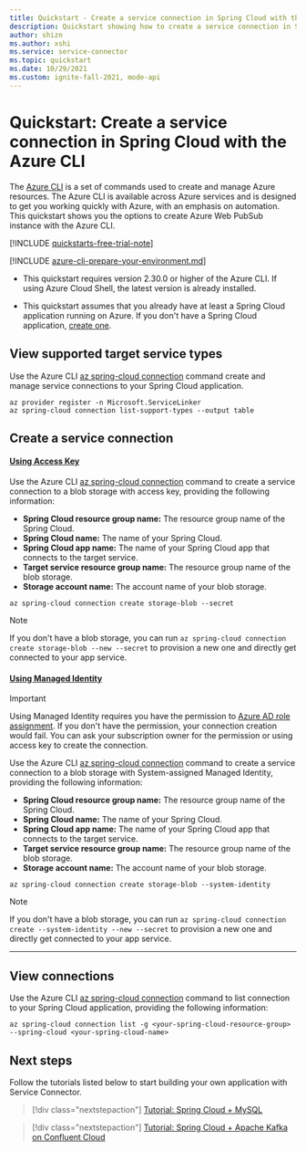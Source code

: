 ```yaml
---
title: Quickstart - Create a service connection in Spring Cloud with the Azure CLI
description: Quickstart showing how to create a service connection in Spring Cloud with the Azure CLI
author: shizn
ms.author: xshi
ms.service: service-connector
ms.topic: quickstart
ms.date: 10/29/2021
ms.custom: ignite-fall-2021, mode-api
---
```


# Quickstart: Create a service connection in Spring Cloud with the Azure CLI

The [Azure CLI](/cli/azure) is a set of commands used to create and manage Azure resources. The Azure CLI is available across Azure services and is designed to get you working quickly with Azure, with an emphasis on automation. This quickstart shows you the options to create Azure Web PubSub instance with the Azure CLI.

[!INCLUDE [quickstarts-free-trial-note](../../includes/quickstarts-free-trial-note.md)]

[!INCLUDE [azure-cli-prepare-your-environment.md](../../includes/azure-cli-prepare-your-environment.md)]

- This quickstart requires version 2.30.0 or higher of the Azure CLI. If using Azure Cloud Shell, the latest version is already installed.

- This quickstart assumes that you already have at least a Spring Cloud application running on Azure. If you don't have a Spring Cloud application, [create one](../spring-cloud/quickstart.md).


## View supported target service types

Use the Azure CLI [az spring-cloud connection]() command create and manage service connections to your Spring Cloud application. 

```azurecli-interactive
az provider register -n Microsoft.ServiceLinker
az spring-cloud connection list-support-types --output table
```

## Create a service connection

#### [Using Access Key](#tab/Using-access-key)

Use the Azure CLI [az spring-cloud connection]() command to create a service connection to a blob storage with access key, providing the following information:

- **Spring Cloud resource group name:** The resource group name of the Spring Cloud.
- **Spring Cloud name:** The name of your Spring Cloud.
- **Spring Cloud app name:** The name of your Spring Cloud app that connects to the target service.
- **Target service resource group name:** The resource group name of the blob storage.
- **Storage account name:** The account name of your blob storage.

```azurecli-interactive
az spring-cloud connection create storage-blob --secret
```

> [!NOTE]
> If you don't have a blob storage, you can run `az spring-cloud connection create storage-blob --new --secret` to provision a new one and directly get connected to your app service.

#### [Using Managed Identity](#tab/Using-Managed-Identity)

> [!IMPORTANT]
> Using Managed Identity requires you have the permission to [Azure AD role assignment](../active-directory/managed-identities-azure-resources/howto-assign-access-portal.md). If you don't have the permission, your connection creation would fail. You can ask your subscription owner for the permission or using access key to create the connection.

Use the Azure CLI [az spring-cloud connection]() command to create a service connection to a blob storage with System-assigned Managed Identity, providing the following information:

- **Spring Cloud resource group name:** The resource group name of the Spring Cloud.
- **Spring Cloud name:** The name of your Spring Cloud.
- **Spring Cloud app name:** The name of your Spring Cloud app that connects to the target service.
- **Target service resource group name:** The resource group name of the blob storage.
- **Storage account name:** The account name of your blob storage.

```azurecli-interactive
az spring-cloud connection create storage-blob --system-identity
```

> [!NOTE]
> If you don't have a blob storage, you can run `az spring-cloud connection create --system-identity --new --secret` to provision a new one and directly get connected to your app service.

---

## View connections

Use the Azure CLI [az spring-cloud connection]() command to list connection to your Spring Cloud application, providing the following information:

```azurecli-interactive
az spring-cloud connection list -g <your-spring-cloud-resource-group> --spring-cloud <your-spring-cloud-name>
```

## Next steps

Follow the tutorials listed below to start building your own application with Service Connector.

> [!div class="nextstepaction"]
> [Tutorial: Spring Cloud + MySQL](./tutorial-java-spring-mysql.md)

> [!div class="nextstepaction"]
> [Tutorial: Spring Cloud + Apache Kafka on Confluent Cloud](./tutorial-java-spring-confluent-kafka.md)
